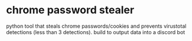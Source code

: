 # chrome password stealer
 python tool that steals chrome passwords/cookies and prevents virustotal detections (less than 3 detections). build to output data into a discord bot
